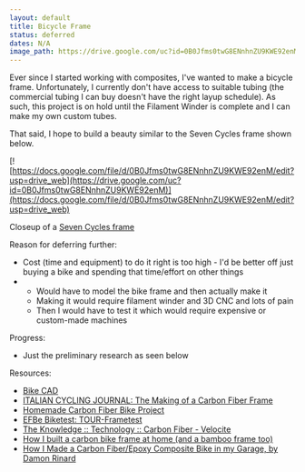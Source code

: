 ```yaml
---
layout: default
title: Bicycle Frame
status: deferred
dates: N/A
image_path: https://drive.google.com/uc?id=0B0Jfms0twG8ENnhnZU9KWE92enM
---
```


Ever since I started working with composites, I've wanted to make a bicycle
frame. Unfortunately, I currently don't have access to suitable tubing (the
commercial tubing I can buy doesn't have the right layup schedule). As such,
this project is on hold until the Filament Winder is complete and I can make my
own custom tubes.

That said, I hope to build a beauty similar to the Seven Cycles frame shown
below.

[![https://docs.google.com/file/d/0B0Jfms0twG8ENnhnZU9KWE92enM/edit?usp=drive_web](https://drive.google.com/uc?id=0B0Jfms0twG8ENnhnZU9KWE92enM)](https://docs.google.com/file/d/0B0Jfms0twG8ENnhnZU9KWE92enM/edit?usp=drive_web)

Closeup of a [Seven Cycles frame](http://www.sevencycles.com/bikes/622-slx.php)

Reason for deferring further:

- Cost (time and equipment) to do it right is too high - I'd be better off just
buying a bike and spending that time/effort on other things
-
  - Would have to model the bike frame and then actually make it
  - Making it would require filament winder and 3D CNC and lots of pain
  - Then I would have to test it which would require expensive or custom-made
  machines

Progress:

- Just the preliminary research as seen below

Resources:

- [Bike CAD](http://www.bikecad.ca/)
- [ITALIAN CYCLING JOURNAL: The Making of a Carbon Fiber
Frame](http://italiancyclingjournal.blogspot.com/2010/03/making-of-carbon-fiber-frame.html)
- [Homemade Carbon Fiber Bike
Project](http://theprojectjunkie.com/composite-bicycles/homemade-carbon-fiber-bike-project.html)
- [EFBe Biketest:
TOUR-Frametest](http://sheldonbrown.com/rinard/EFBe/frame_fatigue_test.htm)
- [The Knowledge :: Technology :: Carbon Fiber -
Velocite](http://www.velocite-bikes.com/carbon-fiber.html.html)
- [How I built a carbon bike frame at home (and a bamboo frame
too)](http://www.instructables.com/id/How-I-built-a-carbon-bike-frame-at-home-and-a-bam/)
- [How I Made a Carbon Fiber/Epoxy Composite Bike in my Garage, by Damon
Rinard](http://sheldonbrown.com/rinard/carbon_fiber.htm)
